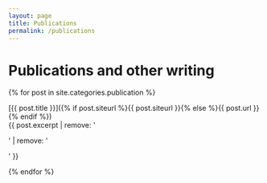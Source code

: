 ```yaml
---
layout: page
title: Publications
permalink: /publications
---
```


# Publications and other writing

{% for post in site.categories.publication %}

[{{ post.title }}]({% if post.siteurl %}{{ post.siteurl }}{% else %}{{ post.url }}{% endif %})  
{{ post.excerpt | remove: '<p>' | remove: '</p>' }}

{% endfor %}